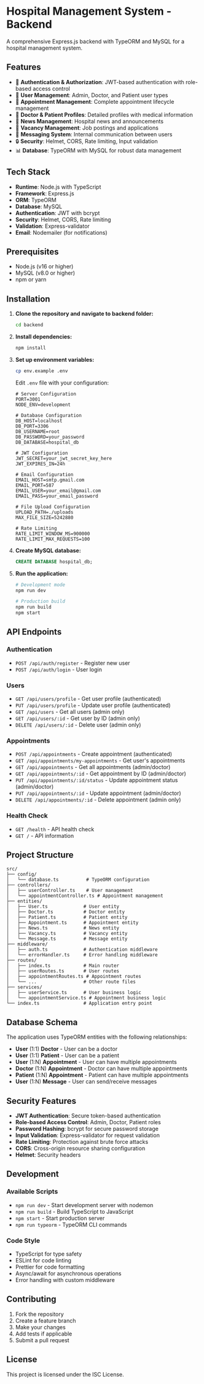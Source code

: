 # Hospital Management System - Backend

A comprehensive Express.js backend with TypeORM and MySQL for a hospital management system.

## Features

- 🔐 **Authentication & Authorization**: JWT-based authentication with role-based access control
- 👥 **User Management**: Admin, Doctor, and Patient user types
- 📅 **Appointment Management**: Complete appointment lifecycle management
- 🏥 **Doctor & Patient Profiles**: Detailed profiles with medical information
- 📰 **News Management**: Hospital news and announcements
- 💼 **Vacancy Management**: Job postings and applications
- 💬 **Messaging System**: Internal communication between users
- 🔒 **Security**: Helmet, CORS, Rate limiting, Input validation
- 📊 **Database**: TypeORM with MySQL for robust data management

## Tech Stack

- **Runtime**: Node.js with TypeScript
- **Framework**: Express.js
- **ORM**: TypeORM
- **Database**: MySQL
- **Authentication**: JWT with bcrypt
- **Security**: Helmet, CORS, Rate limiting
- **Validation**: Express-validator
- **Email**: Nodemailer (for notifications)

## Prerequisites

- Node.js (v16 or higher)
- MySQL (v8.0 or higher)
- npm or yarn

## Installation

1. **Clone the repository and navigate to backend folder:**
   ```bash
   cd backend
   ```

2. **Install dependencies:**
   ```bash
   npm install
   ```

3. **Set up environment variables:**
   ```bash
   cp env.example .env
   ```
   
   Edit `.env` file with your configuration:
   ```env
   # Server Configuration
   PORT=3001
   NODE_ENV=development

   # Database Configuration
   DB_HOST=localhost
   DB_PORT=3306
   DB_USERNAME=root
   DB_PASSWORD=your_password
   DB_DATABASE=hospital_db

   # JWT Configuration
   JWT_SECRET=your_jwt_secret_key_here
   JWT_EXPIRES_IN=24h

   # Email Configuration
   EMAIL_HOST=smtp.gmail.com
   EMAIL_PORT=587
   EMAIL_USER=your_email@gmail.com
   EMAIL_PASS=your_email_password

   # File Upload Configuration
   UPLOAD_PATH=./uploads
   MAX_FILE_SIZE=5242880

   # Rate Limiting
   RATE_LIMIT_WINDOW_MS=900000
   RATE_LIMIT_MAX_REQUESTS=100
   ```

4. **Create MySQL database:**
   ```sql
   CREATE DATABASE hospital_db;
   ```

5. **Run the application:**
   ```bash
   # Development mode
   npm run dev

   # Production build
   npm run build
   npm start
   ```

## API Endpoints

### Authentication
- `POST /api/auth/register` - Register new user
- `POST /api/auth/login` - User login

### Users
- `GET /api/users/profile` - Get user profile (authenticated)
- `PUT /api/users/profile` - Update user profile (authenticated)
- `GET /api/users` - Get all users (admin only)
- `GET /api/users/:id` - Get user by ID (admin only)
- `DELETE /api/users/:id` - Delete user (admin only)

### Appointments
- `POST /api/appointments` - Create appointment (authenticated)
- `GET /api/appointments/my-appointments` - Get user's appointments
- `GET /api/appointments` - Get all appointments (admin/doctor)
- `GET /api/appointments/:id` - Get appointment by ID (admin/doctor)
- `PUT /api/appointments/:id/status` - Update appointment status (admin/doctor)
- `PUT /api/appointments/:id` - Update appointment (admin/doctor)
- `DELETE /api/appointments/:id` - Delete appointment (admin only)

### Health Check
- `GET /health` - API health check
- `GET /` - API information

## Project Structure

```
src/
├── config/
│   └── database.ts          # TypeORM configuration
├── controllers/
│   ├── userController.ts    # User management
│   └── appointmentController.ts # Appointment management
├── entities/
│   ├── User.ts             # User entity
│   ├── Doctor.ts           # Doctor entity
│   ├── Patient.ts          # Patient entity
│   ├── Appointment.ts      # Appointment entity
│   ├── News.ts             # News entity
│   ├── Vacancy.ts          # Vacancy entity
│   └── Message.ts          # Message entity
├── middleware/
│   ├── auth.ts             # Authentication middleware
│   └── errorHandler.ts     # Error handling middleware
├── routes/
│   ├── index.ts            # Main router
│   ├── userRoutes.ts       # User routes
│   ├── appointmentRoutes.ts # Appointment routes
│   └── ...                 # Other route files
├── services/
│   ├── userService.ts      # User business logic
│   └── appointmentService.ts # Appointment business logic
└── index.ts                # Application entry point
```

## Database Schema

The application uses TypeORM entities with the following relationships:

- **User** (1:1) **Doctor** - User can be a doctor
- **User** (1:1) **Patient** - User can be a patient
- **User** (1:N) **Appointment** - User can have multiple appointments
- **Doctor** (1:N) **Appointment** - Doctor can have multiple appointments
- **Patient** (1:N) **Appointment** - Patient can have multiple appointments
- **User** (1:N) **Message** - User can send/receive messages

## Security Features

- **JWT Authentication**: Secure token-based authentication
- **Role-based Access Control**: Admin, Doctor, Patient roles
- **Password Hashing**: bcrypt for secure password storage
- **Input Validation**: Express-validator for request validation
- **Rate Limiting**: Protection against brute force attacks
- **CORS**: Cross-origin resource sharing configuration
- **Helmet**: Security headers

## Development

### Available Scripts

- `npm run dev` - Start development server with nodemon
- `npm run build` - Build TypeScript to JavaScript
- `npm start` - Start production server
- `npm run typeorm` - TypeORM CLI commands

### Code Style

- TypeScript for type safety
- ESLint for code linting
- Prettier for code formatting
- Async/await for asynchronous operations
- Error handling with custom middleware

## Contributing

1. Fork the repository
2. Create a feature branch
3. Make your changes
4. Add tests if applicable
5. Submit a pull request

## License

This project is licensed under the ISC License. 